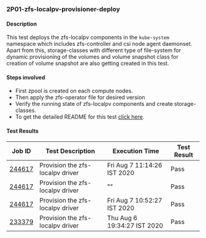 ### 2P01-zfs-localpv-provisioner-deploy

#### Description

This test deploys the zfs-localpv components in the `kube-system` namespace which includes zfs-controller and csi node agent daemonset. Apart from this, storage-classes with different type of file-system for dynamic provisioning of the volumes and volume snapshot class for creation of volume snapshot are also getting created in this test.

#### Steps involved

- First zpool is created on each compute nodes.
- Then apply the zfs-operator file for desired version
- Verify the running state of zfs-localpv components and create storage-classes.
- To get the detailed README for this test [click here](https://github.com/openebs/e2e-tests/experiments/zfs-localpv/zfs-localpv-provisioner).

#### Test Results

| Job ID  |      Test Description         | Execution Time |   Test Result   |
|---------|-------------------------------|----------------|-----------------|
|     <a href="https://gitlab.openebs.ci/openebs/e2e-nativek8s/-/jobs/244617">244617</a>           |  Provision the zfs-localpv driver           | Fri Aug  7 11:14:26 IST 2020  | Pass |
|     <a href="https://gitlab.openebs.ci/openebs/e2e-nativek8s/-/jobs/244617">244617</a>           |  Provision the zfs-localpv driver           | ""  | Pass |
|     <a href="https://gitlab.openebs.ci/openebs/e2e-nativek8s/-/jobs/244617">244617</a>           |  Provision the zfs-localpv driver           | Fri Aug 7 10:52:27 IST 2020  | Pass |
|        <a href="https://gitlab.openebs.ci/openebs/e2e-nativek8s/-/jobs/233379">233379</a>        |  Provision the zfs-localpv driver           | Thu Aug 6 19:34:27 IST 2020  | Pass |
